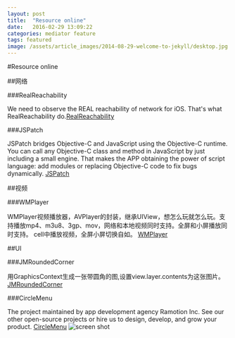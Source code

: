 ```yaml
---
layout: post
title:  "Resource online"
date:   2016-02-29 13:09:22
categories: mediator feature
tags: featured
image: /assets/article_images/2014-08-29-welcome-to-jekyll/desktop.jpg
---
```



#Resource online

##网络

###RealReachability

We need to observe the REAL reachability of network for iOS. That's what RealReachability do.[RealReachability](https://github.com/dustturtle/RealReachability)

###JSPatch

JSPatch bridges Objective-C and JavaScript using the Objective-C runtime. You can call any Objective-C class and method in JavaScript by just including a small engine. That makes the APP obtaining the power of script language: add modules or replacing Objective-C code to fix bugs dynamically.
[JSPatch](https://github.com/bang590/JSPatch)

##视频

###WMPlayer

WMPlayer视频播放器，AVPlayer的封装，继承UIView，想怎么玩就怎么玩。支持播放mp4、m3u8、3gp、mov，网络和本地视频同时支持。全屏和小屏播放同时支持。 cell中播放视频，全屏小屏切换自如。
[WMPlayer](https://github.com/zhengwenming/WMPlayer)


##UI

###JMRoundedCorner

用GraphicsContext生成一张带圆角的图,设置view.layer.contents为这张图片。
[JMRoundedCorner](https://github.com/raozhizhen/JMRoundedCorner)



###CircleMenu

The project maintained by app development agency Ramotion Inc. See our other open-source projects or hire us to design, develop, and grow your product.
[CircleMenu](https://github.com/Ramotion/circle-menu)
![screen shot](https://d13yacurqjgara.cloudfront.net/users/25514/screenshots/2534780/circle-menu-github-open-source-ramotion.gif)

